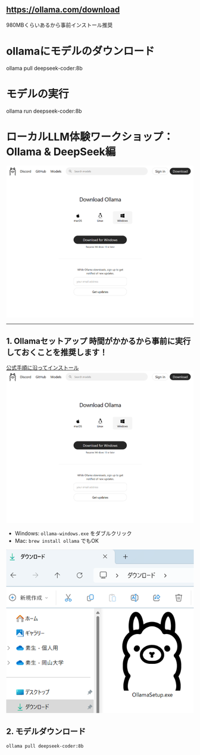  ## https://ollama.com/download
 980MBくらいあるから事前インストール推奨

# ollamaにモデルのダウンロード
 ollama pull deepseek-coder:8b

# モデルの実行
 ollama run deepseek-coder:8b


# ローカルLLM体験ワークショップ：Ollama & DeepSeek編

![構成図](./demo-image/ollama.png)

---

## 1. Ollamaセットアップ 時間がかかるから事前に実行しておくことを推奨します！

[公式手順に沿ってインストール](https://ollama.com/download)
![インストール時の画面](./demo-image/ollama.png)

- Windows: `ollama-windows.exe` をダブルクリック
- Mac: `brew install ollama` でもOK

![これを実行](./demo-image/image.png)

## 2. モデルダウンロード

```bash
ollama pull deepseek-coder:8b

